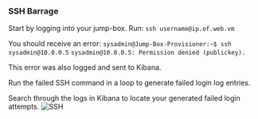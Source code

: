 ### SSH Barrage
Start by logging into your jump-box.
Run: `ssh username@ip.of.web.vm`

You should receive an error:
 `sysadmin@Jump-Box-Provisioner:~$ ssh sysadmin@10.0.0.5`
 `sysadmin@10.0.0.5: Permission denied (publickey).`

This error was also logged and sent to Kibana.

Run the failed SSH command in a loop to generate failed login log entries.

Search through the logs in Kibana to locate your generated failed login attempts.
![SSH](Images/SSH_Barrage)
